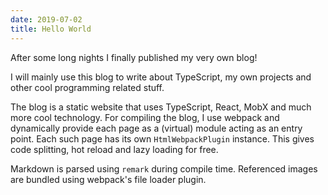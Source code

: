 ```yaml
---
date: 2019-07-02
title: Hello World
---
```


After some long nights I finally published my very own blog!

I will mainly use this blog to write about TypeScript,
my own projects and other cool programming related stuff.

The blog is a static website that uses TypeScript, React, MobX and much more cool technology.
For compiling the blog, I use webpack and dynamically provide each page as a (virtual) module acting as an entry point.
Each such page has its own `HtmlWebpackPlugin` instance.
This gives code splitting, hot reload and lazy loading for free.

Markdown is parsed using `remark` during compile time.
Referenced images are bundled using webpack's file loader plugin.

```ts
```
